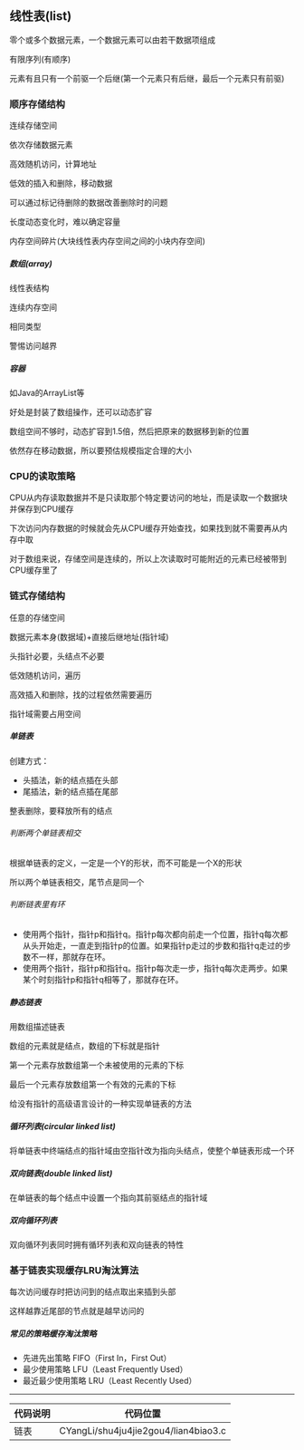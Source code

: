 ## 线性表(list)

零个或多个数据元素，一个数据元素可以由若干数据项组成

有限序列(有顺序)

元素有且只有一个前驱一个后继(第一个元素只有后继，最后一个元素只有前驱)

### 顺序存储结构

连续存储空间

依次存储数据元素

高效随机访问，计算地址

低效的插入和删除，移动数据

可以通过标记待删除的数据改善删除时的问题

长度动态变化时，难以确定容量

内存空间碎片(大块线性表内存空间之间的小块内存空间)

##### 数组(array)

线性表结构

连续内存空间

相同类型

警惕访问越界

##### 容器

如Java的ArrayList等

好处是封装了数组操作，还可以动态扩容

数组空间不够时，动态扩容到1.5倍，然后把原来的数据移到新的位置

依然存在移动数据，所以要预估规模指定合理的大小

### CPU的读取策略

CPU从内存读取数据并不是只读取那个特定要访问的地址，而是读取一个数据块并保存到CPU缓存

下次访问内存数据的时候就会先从CPU缓存开始查找，如果找到就不需要再从内存中取

对于数组来说，存储空间是连续的，所以上次读取时可能附近的元素已经被带到CPU缓存里了

### 链式存储结构

任意的存储空间

数据元素本身(数据域)+直接后继地址(指针域)

头指针必要，头结点不必要

低效随机访问，遍历

高效插入和删除，找的过程依然需要遍历

指针域需要占用空间

##### 单链表

创建方式：

- 头插法，新的结点插在头部
- 尾插法，新的结点插在尾部

整表删除，要释放所有的结点

###### 判断两个单链表相交

根据单链表的定义，一定是一个Y的形状，而不可能是一个X的形状

所以两个单链表相交，尾节点是同一个

###### 判断链表里有环

- 使用两个指针，指针p和指针q。指针p每次都向前走一个位置，指针q每次都从头开始走，一直走到指针p的位置。如果指针p走过的步数和指针q走过的步数不一样，那就存在环。
- 使用两个指针，指针p和指针q。指针p每次走一步，指针q每次走两步。如果某个时刻指针p和指针q相等了，那就存在环。

##### 静态链表

用数组描述链表

数组的元素就是结点，数组的下标就是指针

第一个元素存放数组第一个未被使用的元素的下标

最后一个元素存放数组第一个有效的元素的下标

给没有指针的高级语言设计的一种实现单链表的方法

##### 循环列表(circular linked list)

将单链表中终端结点的指针域由空指针改为指向头结点，使整个单链表形成一个环

##### 双向链表(double linked list)

在单链表的每个结点中设置一个指向其前驱结点的指针域

##### 双向循环列表

双向循环列表同时拥有循环列表和双向链表的特性

### 基于链表实现缓存LRU淘汰算法

每次访问缓存时把访问到的结点取出来插到头部

这样越靠近尾部的节点就是越早访问的

##### 常见的策略缓存淘汰策略

- 先进先出策略 FIFO（First In，First Out）
- 最少使用策略 LFU（Least Frequently Used）
- 最近最少使用策略 LRU（Least Recently Used）

---

| 代码说明 | 代码位置                             |
| -------- | ------------------------------------ |
| 链表     | CYangLi/shu4ju4jie2gou4/lian4biao3.c |